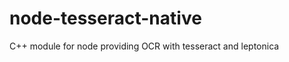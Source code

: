 node-tesseract-native
=====================

C++ module for node providing OCR with tesseract and leptonica